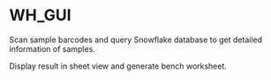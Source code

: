 # WH_GUI

Scan sample barcodes and query Snowflake database to get detailed information of samples.

Display result in sheet view and generate bench worksheet.
